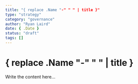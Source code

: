```yaml
---
title: "{ replace .Name "-" " " | title }"
type: "strategy"
category: "governance"
author: "Ryan Laird"
date: { .Date }
status: "draft"
tags: []
---
```


# { replace .Name "-" " " | title }

Write the content here...
